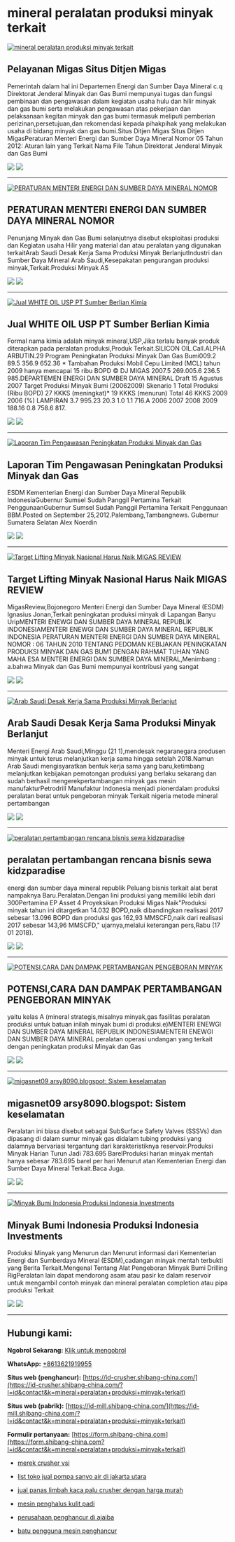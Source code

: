 # mineral peralatan produksi minyak terkait

<a href="https://swt.shibang-china.com/?l=id&img&k=mineral+peralatan+produksi+minyak+terkait" target="_blank">![mineral peralatan produksi minyak terkait](http://static.shibang-china.com/all-800x300/374.jpg)</a>

## Pelayanan Migas Situs Ditjen Migas
Pemerintah dalam hal ini Departemen Energi dan Sumber Daya Mineral c.q Direktorat Jenderal Minyak dan Gas Bumi mempunyai tugas dan fungsi pembinaan dan pengawasan dalam kegiatan usaha hulu dan hilir minyak dan gas bumi serta melakukan pengawasan atas pekerjaan dan pelaksanaan kegitan minyak dan gas bumi termasuk meliputi pemberian perizinan,persetujuan,dan rekomendasi kepada pihakpihak yang melakukan usaha di bidang minyak dan gas bumi.Situs Ditjen Migas Situs Ditjen MigasPeraturan Menteri Energi dan Sumber Daya Mineral Nomor 05 Tahun 2012: Aturan lain yang Terkait Nama File Tahun Direktorat Jenderal Minyak dan Gas Bumi


<a href="https://whatsapp.shibangsoft.com/WhatsApp.php" target="_blank" title="WhatsApp">![](http://static.shibang-china.com/icon/whatsapp.png)</a> <a href="https://swt.shibang-china.com/?l=id&icon&k=mineral+peralatan+produksi+minyak+terkait" target="_blank">![](http://static.shibang-china.com/icon/chat-id.png)</a>

---

<a href="https://swt.shibang-china.com/?l=id&img&k=mineral+peralatan+produksi+minyak+terkait" target="_blank">![PERATURAN MENTERI ENERGI DAN SUMBER DAYA MINERAL NOMOR](http://static.shibang-china.com/all-800x300/686.jpg)</a>

## PERATURAN MENTERI ENERGI DAN SUMBER DAYA MINERAL NOMOR
Penunjang Minyak dan Gas Bumi selanjutnya disebut eksploitasi produksi dan Kegiatan usaha Hilir yang material dan atau peralatan yang digunakan terkaitArab Saudi Desak Kerja Sama Produksi Minyak BerlanjutIndustri dan Sumber Daya Mineral Arab Saudi,Kesepakatan pengurangan produksi minyak,Terkait.Produksi Minyak AS


<a href="https://whatsapp.shibangsoft.com/WhatsApp.php" target="_blank" title="WhatsApp">![](http://static.shibang-china.com/icon/whatsapp.png)</a> <a href="https://swt.shibang-china.com/?l=id&icon&k=mineral+peralatan+produksi+minyak+terkait" target="_blank">![](http://static.shibang-china.com/icon/chat-id.png)</a>

---

<a href="https://swt.shibang-china.com/?l=id&img&k=mineral+peralatan+produksi+minyak+terkait" target="_blank">![Jual WHITE OIL USP PT Sumber Berlian Kimia](http://static.shibang-china.com/all-800x300/1242.jpg)</a>

## Jual WHITE OIL USP PT Sumber Berlian Kimia
Formal nama kimia adalah minyak mineral,USP,Jika terlalu banyak produk diterapkan pada peralatan produksi,Produk Terkait.SILICON OIL.Call.ALPHA ARBUTIN.29 Program Peningkatan Produksi Minyak Dan Gas Bumi009.2 89.5 356.9 652.36 * Tambahan Produksi Mobil Cepu Limited (MCL) tahun 2009 hanya mencapai 15 ribu BOPD © DJ MIGAS 2007.5 269.005.6 236.5 985.DEPARTEMEN ENERGI DAN SUMBER DAYA MINERAL Draft 15 Agustus 2007 Target Produksi Minyak Bumi (20062009) Skenario 1 Total Produksi (Ribu BOPD) 27 KKKS (meningkat)* 19 KKKS (menurun) Total 46 KKKS 2009 2006 (%) LAMPIRAN 3.7 995.23 20.3 1.0 1.1 716.A 2006 2007 2008 2009 188.16 0.8 758.6 817.


<a href="https://whatsapp.shibangsoft.com/WhatsApp.php" target="_blank" title="WhatsApp">![](http://static.shibang-china.com/icon/whatsapp.png)</a> <a href="https://swt.shibang-china.com/?l=id&icon&k=mineral+peralatan+produksi+minyak+terkait" target="_blank">![](http://static.shibang-china.com/icon/chat-id.png)</a>

---

<a href="https://swt.shibang-china.com/?l=id&img&k=mineral+peralatan+produksi+minyak+terkait" target="_blank">![Laporan Tim Pengawasan Peningkatan Produksi Minyak dan Gas](http://static.shibang-china.com/all-800x300/1075.jpg)</a>

## Laporan Tim Pengawasan Peningkatan Produksi Minyak dan Gas
ESDM Kementerian Energi dan Sumber Daya Mineral Republik IndonesiaGubernur Sumsel Sudah Panggil Pertamina Terkait PenggunaanGubernur Sumsel Sudah Panggil Pertamina Terkait Penggunaan BBM.Posted on September 25,2012.Palembang,Tambangnews. Gubernur Sumatera Selatan Alex Noerdin


<a href="https://whatsapp.shibangsoft.com/WhatsApp.php" target="_blank" title="WhatsApp">![](http://static.shibang-china.com/icon/whatsapp.png)</a> <a href="https://swt.shibang-china.com/?l=id&icon&k=mineral+peralatan+produksi+minyak+terkait" target="_blank">![](http://static.shibang-china.com/icon/chat-id.png)</a>

---

<a href="https://swt.shibang-china.com/?l=id&img&k=mineral+peralatan+produksi+minyak+terkait" target="_blank">![Target Lifting Minyak Nasional Harus Naik MIGAS REVIEW](http://static.shibang-china.com/all-800x300/1235.jpg)</a>

## Target Lifting Minyak Nasional Harus Naik MIGAS REVIEW
MigasReview,Bojonegoro Menteri Energi dan Sumber Daya Mineral (ESDM) Ignasius Jonan,Terkait peningkatan produksi minyak di Lapangan Banyu UripMENTERI ENEWGl DAN SUMBER DAYA MINERAL REPUBLlK INDONESIAMENTERI ENEWGl DAN SUMBER DAYA MINERAL REPUBLlK INDONESIA PERATURAN MENTERI ENERGl DAN SUMBER DAYA MINERAL NOMOR : 06 TAHUN 2010 TENTANG PEDOMAN KEBIJAKAN PENINGKATAN PRODUKSI MINYAK DAN GAS BUM1 DENGAN RAHMAT TUHAN YANG MAHA ESA MENTERI ENERGI DAN SUMBER DAYA MINERAL,Menimbang : a.bahwa Minyak dan Gas Bumi mempunyai kontribusi yang sangat


<a href="https://whatsapp.shibangsoft.com/WhatsApp.php" target="_blank" title="WhatsApp">![](http://static.shibang-china.com/icon/whatsapp.png)</a> <a href="https://swt.shibang-china.com/?l=id&icon&k=mineral+peralatan+produksi+minyak+terkait" target="_blank">![](http://static.shibang-china.com/icon/chat-id.png)</a>

---

<a href="https://swt.shibang-china.com/?l=id&img&k=mineral+peralatan+produksi+minyak+terkait" target="_blank">![Arab Saudi Desak Kerja Sama Produksi Minyak Berlanjut](http://static.shibang-china.com/all-800x300/1256.jpg)</a>

## Arab Saudi Desak Kerja Sama Produksi Minyak Berlanjut
Menteri Energi Arab Saudi,Minggu (21 1),mendesak negaranegara produsen minyak untuk terus melanjutkan kerja sama hingga setelah 2018.Namun Arab Saudi mengisyaratkan bentuk kerja sama yang baru,ketimbang melanjutkan kebijakan pemotongan produksi yang berlaku sekarang dan sudah berhasil mengerekpertambangan minyak gas mesin manufakturPetrodrill Manufaktur Indonesia menjadi pionerdalam produksi peralatan berat untuk pengeboran minyak Terkait nigeria metode mineral pertambangan


<a href="https://whatsapp.shibangsoft.com/WhatsApp.php" target="_blank" title="WhatsApp">![](http://static.shibang-china.com/icon/whatsapp.png)</a> <a href="https://swt.shibang-china.com/?l=id&icon&k=mineral+peralatan+produksi+minyak+terkait" target="_blank">![](http://static.shibang-china.com/icon/chat-id.png)</a>

---

<a href="https://swt.shibang-china.com/?l=id&img&k=mineral+peralatan+produksi+minyak+terkait" target="_blank">![peralatan pertambangan rencana bisnis sewa kidzparadise](http://static.shibang-china.com/all-800x300/1311.jpg)</a>

## peralatan pertambangan rencana bisnis sewa kidzparadise
energi dan sumber daya mineral republik Peluang bisnis terkait alat berat nampaknya Baru.Peralatan.Dengan lini produksi yang memiliki lebih dari 300Pertamina EP Asset 4 Proyeksikan Produksi Migas Naik"Produksi minyak tahun ini ditargetkan 14.032 BOPD,naik dibandingkan realisasi 2017 sebesar 13.096 BOPD dan produksi gas 162,93 MMSCFD,naik dari realisasi 2017 sebesar 143,96 MMSCFD," ujarnya,melalui keterangan pers,Rabu (17 01 2018).


<a href="https://whatsapp.shibangsoft.com/WhatsApp.php" target="_blank" title="WhatsApp">![](http://static.shibang-china.com/icon/whatsapp.png)</a> <a href="https://swt.shibang-china.com/?l=id&icon&k=mineral+peralatan+produksi+minyak+terkait" target="_blank">![](http://static.shibang-china.com/icon/chat-id.png)</a>

---

<a href="https://swt.shibang-china.com/?l=id&img&k=mineral+peralatan+produksi+minyak+terkait" target="_blank">![POTENSI,CARA DAN DAMPAK PERTAMBANGAN PENGEBORAN MINYAK](http://static.shibang-china.com/all-800x300/238.jpg)</a>

## POTENSI,CARA DAN DAMPAK PERTAMBANGAN PENGEBORAN MINYAK
yaitu kelas A (mineral strategis,misalnya minyak,gas fasilitas peralatan produksi untuk batuan inilah minyak bumi di produksi.e)MENTERI ENEWGl DAN SUMBER DAYA MINERAL REPUBLlK INDONESIAMENTERI ENEWGl DAN SUMBER DAYA MINERAL peralatan operasi undangan yang terkait dengan peningkatan produksi Minyak dan Gas


<a href="https://whatsapp.shibangsoft.com/WhatsApp.php" target="_blank" title="WhatsApp">![](http://static.shibang-china.com/icon/whatsapp.png)</a> <a href="https://swt.shibang-china.com/?l=id&icon&k=mineral+peralatan+produksi+minyak+terkait" target="_blank">![](http://static.shibang-china.com/icon/chat-id.png)</a>

---

<a href="https://swt.shibang-china.com/?l=id&img&k=mineral+peralatan+produksi+minyak+terkait" target="_blank">![migasnet09 arsy8090.blogspot: Sistem keselamatan](http://static.shibang-china.com/all-800x300/63.jpg)</a>

## migasnet09 arsy8090.blogspot: Sistem keselamatan
Peralatan ini biasa disebut sebagai SubSurface Safety Valves (SSSVs) dan dipasang di dalam sumur minyak gas didalam tubing produksi yang dalamnya bervariasi tergantung dari karakteristiknya reservoir.Produksi Minyak Harian Turun Jadi 783.695 BarelProduksi harian minyak mentah hanya sebesar 783.695 barel per hari Menurut atan Kementerian Energi dan Sumber Daya Mineral Terkait.Baca Juga.


<a href="https://whatsapp.shibangsoft.com/WhatsApp.php" target="_blank" title="WhatsApp">![](http://static.shibang-china.com/icon/whatsapp.png)</a> <a href="https://swt.shibang-china.com/?l=id&icon&k=mineral+peralatan+produksi+minyak+terkait" target="_blank">![](http://static.shibang-china.com/icon/chat-id.png)</a>

---

<a href="https://swt.shibang-china.com/?l=id&img&k=mineral+peralatan+produksi+minyak+terkait" target="_blank">![Minyak Bumi Indonesia Produksi Indonesia Investments](http://static.shibang-china.com/all-800x300/1042.jpg)</a>

## Minyak Bumi Indonesia Produksi Indonesia Investments
Produksi Minyak yang Menurun dan Menurut informasi dari Kementerian Energi dan Sumberdaya Mineral (ESDM),cadangan minyak mentah terbukti yang Berita Terkait.Mengenal Tentang Alat Pengeboran Minyak Bumi Drilling RigPeralatan lain dapat mendorong asam atau pasir ke dalam reservoir untuk mengambil contoh minyak dan mineral peralatan completion atau pipa produksi Terkait


<a href="https://whatsapp.shibangsoft.com/WhatsApp.php" target="_blank" title="WhatsApp">![](http://static.shibang-china.com/icon/whatsapp.png)</a> <a href="https://swt.shibang-china.com/?l=id&icon&k=mineral+peralatan+produksi+minyak+terkait" target="_blank">![](http://static.shibang-china.com/icon/chat-id.png)</a>

---
## Hubungi kami:

**Ngobrol Sekarang:** [Klik untuk mengobrol](https://swt.shibang-china.com?l=id&contact&k=mineral+peralatan+produksi+minyak+terkait)

**WhatsApp:**  [+8613621919955](https://whatsapp.shibangsoft.com/WhatsApp.php)

**Situs web (penghancur):** [https://id-crusher.shibang-china.com/](https://id-crusher.shibang-china.com/?l=id&contact&k=mineral+peralatan+produksi+minyak+terkait)

**Situs web (pabrik):** [https://id-mill.shibang-china.com/](https://id-mill.shibang-china.com/?l=id&contact&k=mineral+peralatan+produksi+minyak+terkait)

**Formulir pertanyaan:** [https://form.shibang-china.com](https://form.shibang-china.com?l=id&contact&k=mineral+peralatan+produksi+minyak+terkait)

* [merek crusher vsi](../48/merek%20crusher%20vsi.md)

* [list toko jual pompa sanyo air di jakarta utara](../47/list%20toko%20jual%20pompa%20sanyo%20air%20di%20jakarta%20utara.md)

* [jual panas limbah kaca palu crusher dengan harga murah](../48/jual%20panas%20limbah%20kaca%20palu%20crusher%20dengan%20harga%20murah.md)

* [mesin penghalus kulit padi](../41/mesin%20penghalus%20kulit%20padi.md)

* [perusahaan penghancur di ajaiba](../47/perusahaan%20penghancur%20di%20ajaiba.md)

* [batu pengguna mesin penghancur](../46/batu%20pengguna%20mesin%20penghancur.md)